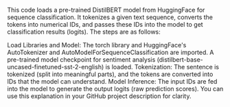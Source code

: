 This code loads a pre-trained DistilBERT model from HuggingFace for sequence classification. It tokenizes a given text sequence, converts the tokens into numerical IDs, and passes these IDs into the model to get classification results (logits). The steps are as follows:

Load Libraries and Model: The torch library and HuggingFace's AutoTokenizer and AutoModelForSequenceClassification are imported. A pre-trained model checkpoint for sentiment analysis (distilbert-base-uncased-finetuned-sst-2-english) is loaded.
Tokenization: The sentence is tokenized (split into meaningful parts), and the tokens are converted into IDs that the model can understand.
Model Inference: The input IDs are fed into the model to generate the output logits (raw prediction scores).
You can use this explanation in your GitHub project description for clarity.
